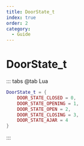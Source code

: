 ```yaml
---
title: DoorState_t
index: true
order: 2
category:
  - Guide
---
```


# DoorState_t
::: tabs
@tab Lua
```lua
DoorState_t = {
    DOOR_STATE_CLOSED = 0,
    DOOR_STATE_OPENING = 1,
    DOOR_STATE_OPEN = 2,
    DOOR_STATE_CLOSING = 3,
    DOOR_STATE_AJAR = 4
}
```
:::